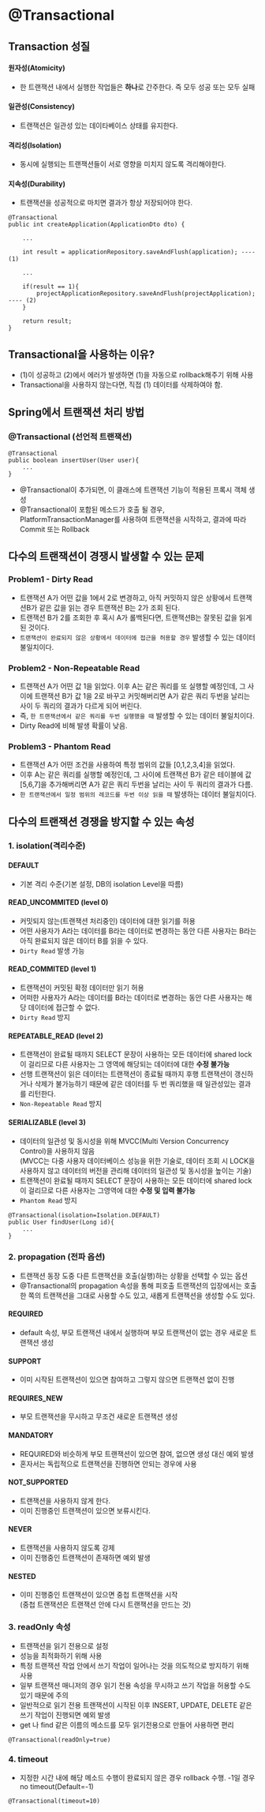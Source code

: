# @Transactional

## Transaction 성질
#### 원자성(Atomicity)
- 한 트랜잭션 내에서 실행한 작업들은 **하나**로 간주한다. 즉 모두 성공 또는 모두 실패
#### 일관성(Consistency)
- 트랜잭션은 일관성 있는 데이타베이스 상태를 유지한다.
#### 격리성(Isolation)
- 동시에 실행되는 트랜잭션들이 서로 영향을 미치지 않도록 격리해야한다.
#### 지속성(Durability)
- 트랜잭션을 성공적으로 마치면 결과가 항상 저장되어야 한다.


```
@Transactional
public int createApplication(ApplicationDto dto) {
    
    ...

    int result = applicationRepository.saveAndFlush(application); ---- (1)

    ...

    if(result == 1){
        projectApplicationRepository.saveAndFlush(projectApplication); ---- (2)
    }

    return result;
}
```

## Transactional을 사용하는 이유?
- (1)이 성공하고 (2)에서 에러가 발생하면 (1)을 자동으로 rollback해주기 위해 사용
- Transactional을 사용하지 않는다면, 직접 (1) 데이터를 삭제하여야 함.

## Spring에서 트랜잭션 처리 방법
### @Transactional (선언적 트랜잭션)

```
@Transactional
public boolean insertUser(User user){
    ...
}
```

- @Transactional이 추가되면, 이 클래스에 트랜잭션 기능이 적용된 프록시 객체 생성
- @Transactional이 포함된 메소드가 호출 될 경우, PlatformTransactionManager를 사용하여 트랜잭션을 시작하고, 결과에 따라 Commit 또는 Rollback

## 다수의 트랜잭션이 경쟁시 발생할 수 있는 문제
### Problem1 - Dirty Read
- 트랜잭션 A가 어떤 값을 1에서 2로 변경하고, 아직 커밋하지 않은 상황에서 트랜잭션B가 같은 값을 읽는 경우 트랜잭션 B는 2가 조회 된다.
- 트랜잭션 B가 2를 조회한 후 혹시 A가 롤백된다면, 트랜잭션B는 잘못된 값을 읽게 된 것이다.
- `트랜잭션이 완료되지 않은 상황에서 데이터에 접근을 허용할 경우` 발생할 수 있는 데이터 불일치이다.

### Problem2 - Non-Repeatable Read
- 트랜잭션 A가 어떤 값 1을 읽었다. 이후 A는 같은 쿼리를 또 실행할 예정인데, 그 사이에 트랜잭션 B가 값 1을 2로 바꾸고 커밋해버리면
A가 같은 쿼리 두번을 날리는 사이 두 쿼리의 결과가 다르게 되어 버린다.
- 즉, `한 트랜잭션에서 같은 쿼리를 두번 실행했을 때` 발생할 수 있는 데이터 불일치이다.
- Dirty Read에 비해 발생 확률이 낮음.

### Problem3 - Phantom Read
- 트랜잭션 A가 어떤 조건을 사용하여 특정 범위의 값들 [0,1,2,3,4]을 읽었다.
- 이후 A는 같은 쿼리를 실행할 예정인데, 그 사이에 트랜잭션 B가 같은 테이블에 값 [5,6,7]을 추가해버리면 A가 같은 쿼리 두번을 날리는 사이 두 쿼리의 결과가 다름.
- `한 트랜잭션에서 일정 범위의 레코드를 두번 이상 읽을 때` 발생하는 데이터 불일치이다.

## 다수의 트랜잭션 경쟁을 방지할 수 있는 속성
### 1. isolation(격리수준)
#### DEFAULT
- 기본 격리 수준(기본 설정, DB의 isolation Level을 따름)

#### READ_UNCOMMITED (level 0)
- 커밋되지 않는(트랜잭션 처리중인) 데이터에 대한 읽기를 허용
- 어떤 사용자가 A라는 데이터를 B라는 데이터로 변경하는 동안 다른 사용자는 B라는 아직 완료되지 않은 데이터 B를 읽을 수 있다.
- `Dirty Read` 발생 가능

#### READ_COMMITED (level 1)
- 트랜잭션이 커밋된 확정 데이터만 읽기 허용
- 어떠한 사용자가 A라는 데이터를 B라는 데이터로 변경하는 동안 다른 사용자는 해당 데이터에 접근할 수 없다.
- `Dirty Read` 방지

#### REPEATABLE_READ (level 2)
- 트랜잭션이 완료될 때까지 SELECT 문장이 사용하는 모든 데이터에 shared lock이 걸리므로 다른 사용자는 그 영역에 해당되는 데이터에 대한 **수정 불가능**
- 선행 트랜잭션이 읽은 데이터는 트랜잭션이 종료될 때까지 후행 트랜잭션이 갱신하거나 삭제가 불가능하기 때문에 같은 데이터를 두 번 쿼리했을 때 일관성있는 결과를 리턴한다.
- `Non-Repeatable Read` 방지

#### SERIALIZABLE (level 3)
- 데이터의 일관성 및 동시성을 위해 MVCC(Multi Version Concurrency Control)을 사용하지 않음    
(MVCC는 다중 사용자 데이터베이스 성능을 위한 기술로, 데이터 조회 시 LOCK을 사용하지 않고 데이터의 버전을 관리해 데이터의 일관성 및 동시성을 높이는 기술)
- 트랜잭션이 완료될 때까지 SELECT 문장이 사용하는 모든 데이터에 shared lock이 걸리므로 다른 사용자는 그영역에 대한 **수정 및 입력 불가능**
- `Phantom Read` 방지

```
@Transactional(isolation=Isolation.DEFAULT)
public User findUser(Long id){
    ...
}
```

### 2. propagation (전파 옵션)
- 트랜잭션 동장 도중 다른 트랜잭션을 호출(실행)하는 상황을 선택할 수 있는 옵션
- @Transactional의 propagation 속성을 통해 피호출 트랜잭션의 입장에서는 호출한 쪽의 트랜잭션을 그대로 사용할 수도 있고, 새롭게 트랜잭션을 생성할 수도 있다.
#### REQUIRED
- default 속성, 부모 트랜잭션 내에서 실행하며 부모 트랜잭션이 없는 경우 새로운 트랜잭션 생성

#### SUPPORT
- 이미 시작된 트랜잭션이 있으면 참여하고 그렇지 않으면 트랜잭션 없이 진행

#### REQUIRES_NEW
- 부모 트랜잭션을 무시하고 무조건 새로운 트랜잭션 생성

#### MANDATORY
- REQUIRED와 비슷하게 부모 트랜잭션이 있으면 참여, 없으면 생성 대신 예외 발생
- 혼자서는 독립적으로 트랜잭션을 진행하면 안되는 경우에 사용

#### NOT_SUPPORTED
- 트랜잭션을 사용하지 않게 한다.
- 이미 진행중인 트랜잭션이 있으면 보류시킨다.

#### NEVER
- 트랜잭션을 사용하지 않도록 강제
- 이미 진행중인 트랜잭션이 존재하면 예외 발생

#### NESTED
- 이미 진행중인 트랜잭션이 있으면 중첩 트랜잭션을 시작    
(중첩 트랜잭션은 트랜잭션 안에 다시 트랜잭션을 만드는 것)

### 3. readOnly 속성
- 트랜잭션을 읽기 전용으로 설정
- 성능을 최적화하기 위해 사용
- 특정 트랜잭션 작업 안에서 쓰기 작업이 일어나는 것을 의도적으로 방지하기 위해 사용
- 일부 트랜잭션 매니저의 경우 읽기 전용 속성을 무시하고 쓰기 작업을 허용할 수도 있기 때문에 주의
- 일반적으로 읽기 전용 트랜잭션이 시작된 이후 INSERT, UPDATE, DELETE 같은 쓰기 작업이 진행되면 예외 발생
- get 나 find 같은 이름의 메소드를 모두 읽기전용으로 만들어 사용하면 편리
    
```
@Transactional(readOnly=true)
```
### 4. timeout
- 지정한 시간 내에 해당 메소드 수행이 완료되지 않은 경우 rollback 수행. -1일 경우 no timeout(Default=-1)
```
@Transactional(timeout=10)
```

